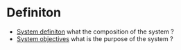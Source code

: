 # Definiton

* [System definiton](https://github.com/esteem8app/esteem8app.github.io/blob/master/docs/work-the-system/definition/system-definition.md) what the composition of the system ?
* [System objectives](https://github.com/esteem8app/esteem8app.github.io/blob/master/docs/work-the-system/definition/system-objectives.md) what is the purpose of the system ?
